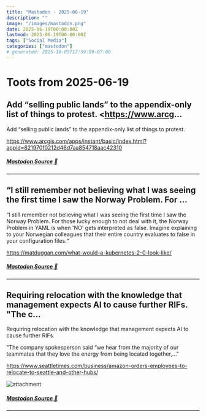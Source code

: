```yaml
---
title: "Mastodon - 2025-06-19"
description: ""
image: "/images/mastodon.png"
date: 2025-06-19T00:00:00Z
lastmod: 2025-06-19T00:00:00Z
tags: ["Social Media"]
categories: ["mastodon"]
# generated: 2025-10-05T17:59:09-07:00
---
```


# Toots from 2025-06-19

## Add “selling public lands” to the appendix-only list of things to protest.  <https://www.arcg...

Add “selling public lands” to the appendix-only list of things to protest.

<https://www.arcgis.com/apps/instant/basic/index.html?appid=821970f0212d46d7aa854718aac42310>

##### [Mastodon Source 🐘](https://hachyderm.io/@mweagle/114711957385815646)

---

## “I still remember not believing what I was seeing the first time I saw the Norway Problem. For ...

“I still remember not believing what I was seeing the first time I saw the Norway Problem. For those lucky enough to not deal with it, the Norway Problem in YAML is when 'NO' gets interpreted as false. Imagine explaining to your Norwegian colleagues that their entire country evaluates to false in your configuration files.“

<https://matduggan.com/what-would-a-kubernetes-2-0-look-like/>

##### [Mastodon Source 🐘](https://hachyderm.io/@mweagle/114711928025110527)

---

## Requiring relocation with the knowledge that management expects AI to cause further RIFs.  "The c...

Requiring relocation with the knowledge that management expects AI to cause further RIFs.

"The company spokesperson said “we hear from the majority of our teammates that they love the energy from being located together,..."

<https://www.seattletimes.com/business/amazon-orders-employees-to-relocate-to-seattle-and-other-hubs/>

![attachment](/mastodon/media/daac003cee52d5ee.jpeg)

##### [Mastodon Source 🐘](https://hachyderm.io/@mweagle/114707709774161714)

---


